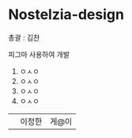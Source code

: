 # Nostelzia-design

<p>총괄 : 김찬</p>
<p>피그마 사용하여 개발</p>

<ol>
  <li>ㅇㅅㅇ</li>
  <li>ㅇㅅㅇ</li>
  <li>ㅇㅅㅇ</li>
  <li>ㅇㅅㅇ</li>
</ol>

<table>
  <th>
    <td>이정한</td>
      <td>게@이</td>
  </th>
</table>
